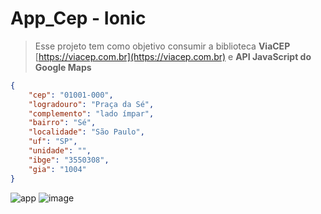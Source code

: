 # App_Cep - Ionic

> Esse projeto tem como objetivo consumir a biblioteca __ViaCEP__ [https://viacep.com.br](https://viacep.com.br) e __API JavaScript do Google Maps__

```json
{
    "cep": "01001-000",
    "logradouro": "Praça da Sé",
    "complemento": "lado ímpar",
    "bairro": "Sé",
    "localidade": "São Paulo",
    "uf": "SP",
    "unidade": "",
    "ibge": "3550308",
    "gia": "1004"
}
```

![app](https://user-images.githubusercontent.com/50079578/79275826-47de8a80-7e7d-11ea-81c9-324b9cbadde0.png) ![image](https://user-images.githubusercontent.com/50079578/81489459-f80c9c80-924b-11ea-90ec-cd6e5123c9dc.png)
